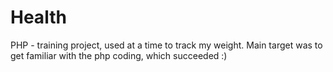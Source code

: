 # Health

PHP - training project, used at a time to track my weight. Main target was to get familiar with the php coding, which succeeded :)
